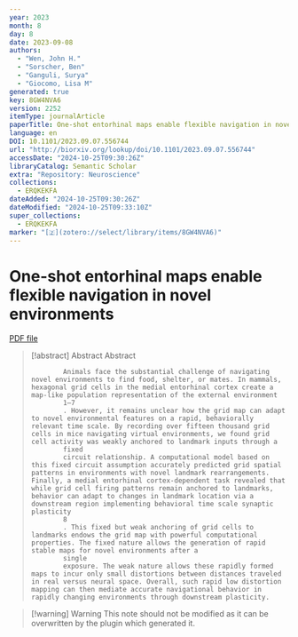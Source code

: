 ```yaml
---
year: 2023
month: 8
day: 8
date: 2023-09-08
authors:
  - "Wen, John H."
  - "Sorscher, Ben"
  - "Ganguli, Surya"
  - "Giocomo, Lisa M"
generated: true
key: 8GW4NVA6
version: 2252
itemType: journalArticle
paperTitle: One-shot entorhinal maps enable flexible navigation in novel environments
language: en
DOI: 10.1101/2023.09.07.556744
url: "http://biorxiv.org/lookup/doi/10.1101/2023.09.07.556744"
accessDate: "2024-10-25T09:30:26Z"
libraryCatalog: Semantic Scholar
extra: "Repository: Neuroscience"
collections:
  - ERQKEKFA
dateAdded: "2024-10-25T09:30:26Z"
dateModified: "2024-10-25T09:33:10Z"
super_collections:
  - ERQKEKFA
marker: "[🇿](zotero://select/library/items/8GW4NVA6)"
---
```


# One-shot entorhinal maps enable flexible navigation in novel environments

[PDF file](/Papers/PDFs/Wen%20et%20al.%202023undefined%20-%20One-shot%20entorhinal%20maps%20enable%20flexible%20navigation%20in%20novel%20environments.pdf)

> [!abstract] Abstract
> Abstract
>           
>             Animals face the substantial challenge of navigating novel environments to find food, shelter, or mates. In mammals, hexagonal grid cells in the medial entorhinal cortex create a map-like population representation of the external environment
>             1–7
>             . However, it remains unclear how the grid map can adapt to novel environmental features on a rapid, behaviorally relevant time scale. By recording over fifteen thousand grid cells in mice navigating virtual environments, we found grid cell activity was weakly anchored to landmark inputs through a
>             fixed
>             circuit relationship. A computational model based on this fixed circuit assumption accurately predicted grid spatial patterns in environments with novel landmark rearrangements. Finally, a medial entorhinal cortex-dependent task revealed that while grid cell firing patterns remain anchored to landmarks, behavior can adapt to changes in landmark location via a downstream region implementing behavioral time scale synaptic plasticity
>             8
>             . This fixed but weak anchoring of grid cells to landmarks endows the grid map with powerful computational properties. The fixed nature allows the generation of rapid stable maps for novel environments after a
>             single
>             exposure. The weak nature allows these rapidly formed maps to incur only small distortions between distances traveled in real versus neural space. Overall, such rapid low distortion mapping can then mediate accurate navigational behavior in rapidly changing environments through downstream plasticity.

>[!warning] Warning
> This note should not be modified as it can be overwritten by the plugin which generated it.

